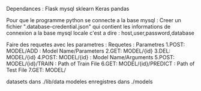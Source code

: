 Dependances :
Flask
mysql
sklearn
Keras
pandas


Pour que le programme python se connecte a la base mysql :
Creer un fichier ".database-credential.json" qui contient les informations de connexion a la base mysql locale
c'est a dire : host,user,password,database

Faire des requetes avec les parametres :
Requetes                    : Parametres
1.POST: MODEL/ADD           : Model Name/Parameters
2.GET: MODEL/{id}
3.DEL: MODEL/{id}
4.POST: MODEL/{id}          : Model Name/Arguments
5.POST: MODEL/{id}/TRAIN    : Path of Train File
6.GET: MODEL/{id}/PREDICT   : Path of Test File
7.GET: MODEL/

datasets dans ./lib/data
modeles enregistres dans ./models


